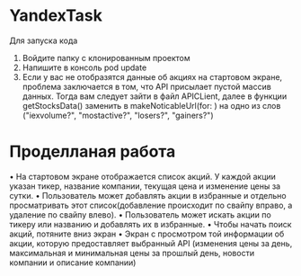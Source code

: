 # YandexTask
Для запуска кода
1) Войдите папку с клонированным проектом
2) Напишите в консоль pod update
3) Если у вас не отобразятся данные об акциях на стартовом экране, проблема заключается в том, что API присылает пустой массив данных. Тогда вам следует зайти в файл APICLient, далее в функции getStocksData() заменить в makeNoticableUrl(for: ) на одно из слов ("iexvolume?", "mostactive?", "losers?", "gainers?") 
# Проделланая работа
• На стартовом экране отображается список акций. У каждой акции указан тикер, название компании, текущая цена и изменение цены за сутки.
• Пользователь может добавлять акции в избранные и отдельно просматривать этот список(добавление происходит по свайпу вправо, а удаление по свайпу влево).
• Пользователь может искать акции по тикеру или названию и добавлять их в избранные.
• Чтобы начать поиск акций, потяните вниз экран
• Экран с просмотром той информации об акции, которую предоставляет выбранный API (изменения цены за день, максимальная и минимальная цены за прошлый день, новости компании и описание компании)
